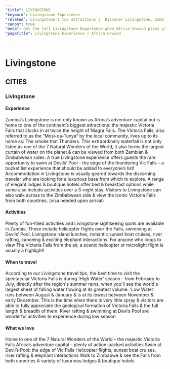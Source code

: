 ```yaml
---
"title": LIVINGSTONE
"keyword": Livingstone Experience
"related": Livingstone's top attractions |  Discover Livingstone, Zambia | Livingstone sightseeing spots | Livingstone travel tips
"canon": true
"meta": Get the full Livingstone Experience when Africa Unwind plans your African adventure holiday! From flights above the falls to epic safaris, we’ll plan it all.
"pageTitle": Livingstone Experience | Africa Unwind

---
```


# Livingstone
## CITIES
### Livingstone

#### Experience
Zambia’s Livingstone is not only known as Africa’s adventure capital but is home to one of the continent’s biggest attractions: the majestic Victoria Falls that clocks in at twice the height of Niagra Falls.
The Victoria Falls, also referred to as the “Mosi-oa-Tunya” by the local community, lives up to its name as: The smoke that Thunders. This extraordinary waterfall is not only listed as one of the 7 Natural Wonders of the World, it also forms the largest curtain of water on the planet &amp; can be viewed from both Zambian &amp; Zimbabwean sides.
A true Livingstone experience offers guests the rare opportunity to swim at Devils’ Pool - the edge of the thundering Vic Falls – a bucket list experience that should be added to everyone’s list!
Accommodation in Livingstone is usually geared towards the discerning traveler who are looking for a luxurious base from which to explore. A range of elegant lodges &amp; boutique hotels offer bed &amp; breakfast options while some also include activities over a 3-night stay.
Visitors to Livingstone can also walk across to the Zimbabwean side &amp; view the iconic Victoria Falls from both countries. (visa needed upon arrival)

#### Activities
Plenty of fun-filled activities and Livingstone sightseeing spots are available in Zambia. These include helicopter flights over the Falls, swimming at Devils’ Pool, Livingstone island lunches, romantic sunset boat cruises, river rafting, canoeing &amp; exciting elephant interactions.
For anyone who longs to view The Victoria Falls from the air, a scenic helicopter or microlight flight is usually a highlight!

#### When to travel
According to our Livingstone travel tips, the best time to visit the spectacular Victoria Falls is during ‘High Water’ season - from February to July, directly after the region's summer rains, when you'll see the world's largest sheet of falling water flowing at its greatest volume.
‘Low Water’ runs between August &amp; January &amp; is at its lowest between November &amp; early December. This is the time when there is very little spray &amp; visitors are able to fully appreciate the geological formation of Victoria Falls &amp; the full length &amp; breadth of them. River rafting &amp; swimming at Devi’s Pool are wonderful activities to experience during low season


#### What we love
Home to one of the 7 Natural Wonders of the World – the majestic Victoria Falls
Africa’s adventure capital – plenty of action-packed activities
Swim at Devil’s Pool: the edge of Vic Falls
Helicopter flights, sunset boat cruises, river rafting &amp; elephant interactions
Walk to Zimbabwe &amp; see the Falls from both countries
A variety of luxurious lodges &amp; boutique hotels